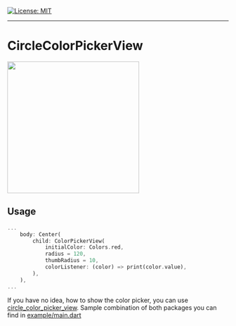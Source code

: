 <a href="https://opensource.org/licenses/MIT"><img src="https://img.shields.io/badge/license-MIT-yellow.svg" alt="License: MIT"></a>

---


# CircleColorPickerView
<img src="https://github.com/kaya5777/circle_color_picker_view/blob/images/Screenshot_20201123-030621.png" width="300">

## Usage

```dart
...
    body: Center(
        child: ColorPickerView(
            initialColor: Colors.red,
            radius = 120,
            thumbRadius = 10,
            colorListener: (color) => print(color.value),
        ),
    ),
...
```

If you have no idea, how to show the color picker, you can use [circle_color_picker_view](https://pub.dev/packages/circle_color_picker_view). Sample combination of both packages you can find in [example/main.dart](https://github.com/kaya5777/circle_color_picker_view/blob/main/example/lib/main.dart)
